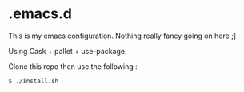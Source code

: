 .emacs.d
========

This is my emacs configuration. Nothing really fancy going on here ;]

Using Cask + pallet + use-package.

Clone this repo then use the following :

	$ ./install.sh
